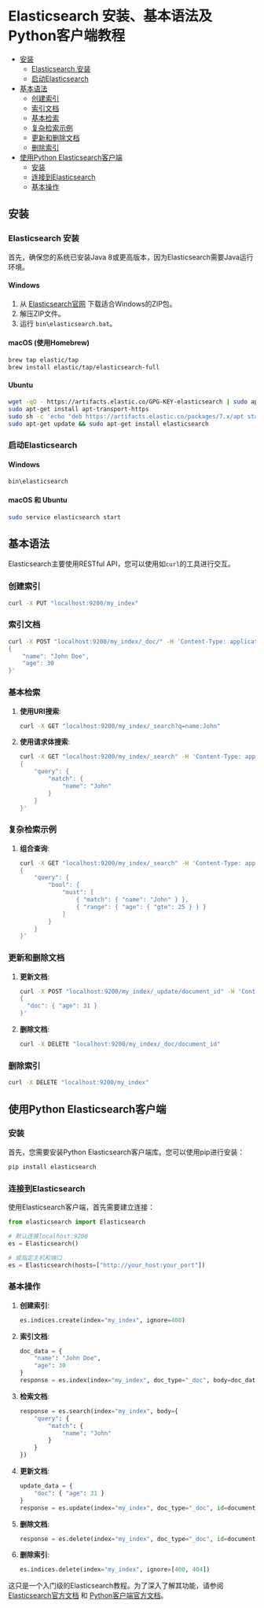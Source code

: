 # Elasticsearch 安装、基本语法及Python客户端教程

- [安装](#安装)
  - [Elasticsearch 安装](#elasticsearch-安装)
  - [启动Elasticsearch](#启动elasticsearch)
- [基本语法](#基本语法)
  - [创建索引](#创建索引)
  - [索引文档](#索引文档)
  - [基本检索](#基本检索)
  - [复杂检索示例](#复杂检索示例)
  - [更新和删除文档](#更新和删除文档)
  - [删除索引](#删除索引)
- [使用Python Elasticsearch客户端](#使用python-elasticsearch客户端)
  - [安装](#安装-1)
  - [连接到Elasticsearch](#连接到elasticsearch)
  - [基本操作](#基本操作)
  
## 安装

### Elasticsearch 安装

首先，确保您的系统已安装Java 8或更高版本，因为Elasticsearch需要Java运行环境。

#### Windows

1. 从 [Elasticsearch官网](https://www.elastic.co/start) 下载适合Windows的ZIP包。
2. 解压ZIP文件。
3. 运行 `bin\elasticsearch.bat`。

#### macOS (使用Homebrew)

```bash
brew tap elastic/tap
brew install elastic/tap/elasticsearch-full
```

#### Ubuntu

```bash
wget -qO - https://artifacts.elastic.co/GPG-KEY-elasticsearch | sudo apt-key add -
sudo apt-get install apt-transport-https
sudo sh -c 'echo "deb https://artifacts.elastic.co/packages/7.x/apt stable main" > /etc/apt/sources.list.d/elastic-7.x.list'
sudo apt-get update && sudo apt-get install elasticsearch
```

### 启动Elasticsearch

#### Windows

```bash
bin\elasticsearch
```

#### macOS 和 Ubuntu

```bash
sudo service elasticsearch start
```

## 基本语法

Elasticsearch主要使用RESTful API，您可以使用如`curl`的工具进行交互。

### 创建索引

```bash
curl -X PUT "localhost:9200/my_index"
```

### 索引文档

```bash
curl -X POST "localhost:9200/my_index/_doc/" -H 'Content-Type: application/json' -d'
{
    "name": "John Doe",
    "age": 30
}'
```

### 基本检索

1. **使用URI搜索**:

   ```bash
   curl -X GET "localhost:9200/my_index/_search?q=name:John"
   ```

2. **使用请求体搜索**:

   ```bash
   curl -X GET "localhost:9200/my_index/_search" -H 'Content-Type: application/json' -d'
   {
       "query": {
           "match": {
               "name": "John"
           }
       }
   }'
   ```

### 复杂检索示例

1. **组合查询**:

   ```bash
   curl -X GET "localhost:9200/my_index/_search" -H 'Content-Type: application/json' -d'
   {
       "query": {
           "bool": {
               "must": [
                   { "match": { "name": "John" } },
                   { "range": { "age": { "gte": 25 } } }
               ]
           }
       }
   }'
   ```

### 更新和删除文档

1. **更新文档**:

   ```bash
   curl -X POST "localhost:9200/my_index/_update/document_id" -H 'Content-Type: application/json' -d'
   {
     "doc": { "age": 31 }
   }'
   ```

2. **删除文档**:

   ```bash
   curl -X DELETE "localhost:9200/my_index/_doc/document_id"
   ```

### 删除索引

```bash
curl -X DELETE "localhost:9200/my_index"
```

## 使用Python Elasticsearch客户端

### 安装

首先，您需要安装Python Elasticsearch客户端库。您可以使用pip进行安装：

```bash
pip install elasticsearch
```

### 连接到Elasticsearch

使用Elasticsearch客户端，首先需要建立连接：

```python
from elasticsearch import Elasticsearch

# 默认连接localhost:9200
es = Elasticsearch()

# 或指定主机和端口
es = Elasticsearch(hosts=["http://your_host:your_port"])
```

### 基本操作

1. **创建索引**:

   ```python
   es.indices.create(index="my_index", ignore=400)
   ```

2. **索引文档**:

   ```python
   doc_data = {
       "name": "John Doe",
       "age": 30
   }
   response = es.index(index="my_index", doc_type="_doc", body=doc_data)
   ```

3. **检索文档**:

   ```python
   response = es.search(index="my_index", body={
       "query": {
           "match": {
               "name": "John"
           }
       }
   })
   ```

4. **更新文档**:

   ```python
   update_data = {
       "doc": { "age": 31 }
   }
   response = es.update(index="my_index", doc_type="_doc", id=document_id, body=update_data)
   ```

5. **删除文档**:

   ```python
   response = es.delete(index="my_index", doc_type="_doc", id=document_id)
   ```

6. **删除索引**:

   ```python
   es.indices.delete(index="my_index", ignore=[400, 404])
   ```

这只是一个入门级的Elasticsearch教程。为了深入了解其功能，请参阅 [Elasticsearch官方文档](https://www.elastic.co/guide/en/elasticsearch/reference/current/index.html) 和 [Python客户端官方文档](https://elasticsearch-py.readthedocs.io/en/latest/)。


